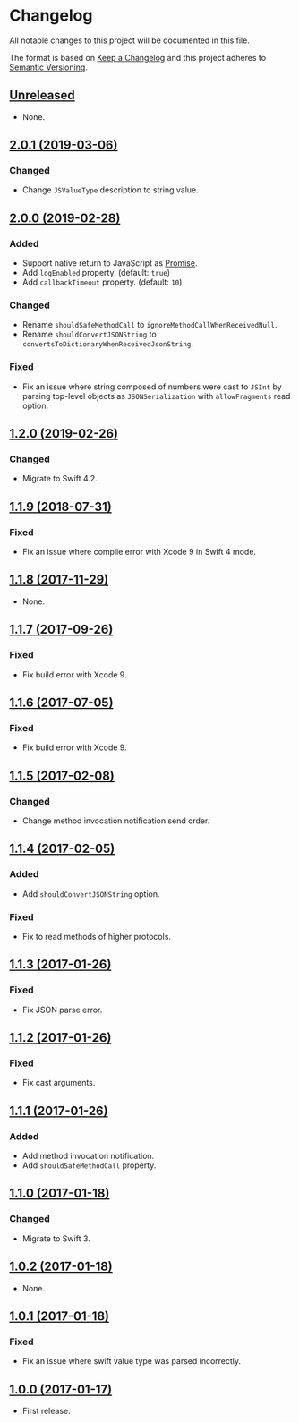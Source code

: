 # Changelog

All notable changes to this project will be documented in this file.

The format is based on [Keep a Changelog](http://keepachangelog.com/en/1.0.0/)
and this project adheres to [Semantic Versioning](http://semver.org/spec/v2.0.0.html).

## [Unreleased]

* None.

## [2.0.1 (2019-03-06)]

### Changed

* Change `JSValueType` description to string value.

## [2.0.0 (2019-02-28)]

### Added

* Support native return to JavaScript as [Promise](https://developer.mozilla.org/ko/docs/Web/JavaScript/Reference/Global_Objects/Promise).
* Add `logEnabled` property. (default: `true`)
* Add `callbackTimeout` property. (default: `10`)

### Changed

* Rename `shouldSafeMethodCall` to `ignoreMethodCallWhenReceivedNull`.
* Rename `shouldConvertJSONString` to `convertsToDictionaryWhenReceivedJsonString`.

### Fixed

* Fix an issue where string composed of numbers were cast to `JSInt` by parsing top-level objects as `JSONSerialization` with `allowFragments` read option.

## [1.2.0 (2019-02-26)]

### Changed

* Migrate to Swift 4.2.

## [1.1.9 (2018-07-31)]

### Fixed

* Fix an issue where compile error with Xcode 9 in Swift 4 mode.

## [1.1.8 (2017-11-29)]

* None.

## [1.1.7 (2017-09-26)]

### Fixed

* Fix build error with Xcode 9.

## [1.1.6 (2017-07-05)]

### Fixed

* Fix build error with Xcode 9.

## [1.1.5 (2017-02-08)]

### Changed

* Change method invocation notification send order.

## [1.1.4 (2017-02-05)]

### Added

* Add `shouldConvertJSONString` option.

### Fixed

* Fix to read methods of higher protocols.

## [1.1.3 (2017-01-26)]

### Fixed

* Fix JSON parse error.

## [1.1.2 (2017-01-26)]

### Fixed

* Fix cast arguments.

## [1.1.1 (2017-01-26)]

### Added

* Add method invocation notification.
* Add `shouldSafeMethodCall` property.

## [1.1.0 (2017-01-18)]

### Changed

* Migrate to Swift 3.

## [1.0.2 (2017-01-18)]

* None.

## [1.0.1 (2017-01-18)]

### Fixed

* Fix an issue where swift value type was parsed incorrectly.

## [1.0.0 (2017-01-17)]

* First release.

[Unreleased]: https://github.com/ridi/WKJavaScriptController/compare/2.0.1...HEAD
[2.0.1 (2019-03-06)]: https://github.com/ridi/WKJavaScriptController/compare/2.0.0...2.0.1
[2.0.0 (2019-02-28)]: https://github.com/ridi/WKJavaScriptController/compare/1.2.0...2.0.0
[1.2.0 (2019-02-26)]: https://github.com/ridi/WKJavaScriptController/compare/1.1.9...1.2.0
[1.1.9 (2018-07-31)]: https://github.com/ridi/WKJavaScriptController/compare/1.1.8...1.1.9
[1.1.8 (2017-11-29)]: https://github.com/ridi/WKJavaScriptController/compare/1.1.7...1.1.8
[1.1.7 (2017-09-26)]: https://github.com/ridi/WKJavaScriptController/compare/1.1.6...1.1.7
[1.1.6 (2017-07-05)]: https://github.com/ridi/WKJavaScriptController/compare/1.1.5...1.1.6
[1.1.5 (2017-02-08)]: https://github.com/ridi/WKJavaScriptController/compare/1.1.4...1.1.5
[1.1.4 (2017-02-05)]: https://github.com/ridi/WKJavaScriptController/compare/1.1.3...1.1.4
[1.1.3 (2017-01-26)]: https://github.com/ridi/WKJavaScriptController/compare/1.1.2...1.1.3
[1.1.2 (2017-01-26)]: https://github.com/ridi/WKJavaScriptController/compare/1.1.1...1.1.2
[1.1.1 (2017-01-26)]: https://github.com/ridi/WKJavaScriptController/compare/1.1.0...1.1.1
[1.1.0 (2017-01-18)]: https://github.com/ridi/WKJavaScriptController/compare/1.0.2...1.1.0
[1.0.2 (2017-01-18)]: https://github.com/ridi/WKJavaScriptController/compare/1.0.1...1.0.2
[1.0.1 (2017-01-18)]: https://github.com/ridi/WKJavaScriptController/compare/1.0.0...1.0.1
[1.0.0 (2017-01-17)]: https://github.com/ridi/WKJavaScriptController/compare/8065709...1.0.0
